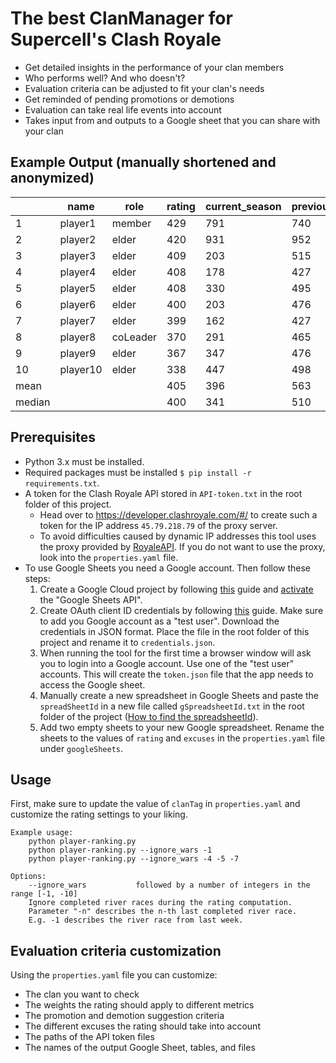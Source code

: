 # The best ClanManager for Supercell's Clash Royale

- Get detailed insights in the performance of your clan members
- Who performs well? And who doesn't?
- Evaluation criteria can be adjusted to fit your clan's needs
- Get reminded of pending promotions or demotions
- Evaluation can take real life events into account
- Takes input from and outputs to a Google sheet that you can share with your clan

## Example Output (manually shortened and anonymized)

|        | name     | role     | rating | current_season | previous_season | current_war | war_history | avg_fame | ladder_rank |
|--------|----------|----------|--------|----------------|-----------------|-------------|-------------|----------|-------------|
| 1     | player1 | member   | 429    | 791            | 740             | 1000        | 241         | 2400     | 5           |
| 2     | player2 | elder    | 420    | 931            | 952             | 912        | 141         | 2255     | 4           |
| 3     | player3 | elder    | 409    | 203            | 515             | 964        | 472         | 2735     | 36          |
| 4     | player4 | elder    | 408    | 178            | 427             | 724        | 493         | 2765     | 45          |
| 5     | player5 | elder    | 408    | 330            | 495             | 604        | 424         | 2665     | 34          |
| 6     | player6 | elder    | 400    | 203            | 476             | 757        | 464         | 2722     | 41          |
| 7     | player7 | elder    | 399    | 162            | 427             | 475        | 486         | 2755     | 40          |
| 8     | player8 | coLeader | 370    | 291            | 465             | 244        | 386         | 2610     | 25          |
| 9     | player9 | elder    | 367    | 347            | 476             | 0        | 359         | 2570     | 18          |
| 10     | player10 | elder    | 338    | 447            | 498             | 105        | 272         | 2445     | 19          |
| mean   |          |          | 405    | 396            | 563             | 579        | 384         | 2607     | 26          |
| median |          |          | 400    | 341            | 510             | 664        | 378         | 2598     | 26          |

## Prerequisites

- Python 3.x must be installed.
- Required packages must be installed `$ pip install -r requirements.txt`.
- A token for the Clash Royale API stored in `API-token.txt` in the root folder of this project.
    - Head over to https://developer.clashroyale.com/#/ to create such a token for the IP address `45.79.218.79` of the proxy server.
    - To avoid difficulties caused by dynamic IP addresses this tool uses the proxy provided by [RoyaleAPI](https://docs.royaleapi.com/#/). If you do not want to use the proxy, look into the `properties.yaml` file.
- To use Google Sheets you need a Google account. Then follow these steps:
    1. Create a Google Cloud project by following [this](https://developers.google.com/workspace/guides/create-project) guide and [activate](https://developers.google.com/workspace/guides/enable-apis) the "Google Sheets API".
    2. Create OAuth client ID credentials by following [this](https://developers.google.com/workspace/guides/create-credentials#oauth-client-id) guide. Make sure to add you Google account as a "test user". Download the credentials in JSON format. Place the file in the root folder of this project and rename it to `credentials.json`.
    3. When running the tool for the first time a browser window will ask you to login into a Google account. Use one of the "test user" accounts. This will create the `token.json` file that the app needs to access the Google sheet.
    4. Manually create a new spreadsheet in Google Sheets and paste the `spreadSheetId` in a new file called `gSpreadsheetId.txt` in the root folder of the project ([How to find the spreadsheetId](gsheet_spreadsheet_id)).
    5. Add two empty sheets to your new Google spreadsheet. Rename the sheets to the values of `rating` and `excuses` in the `properties.yaml` file under `googleSheets`.

## Usage

First, make sure to update the value of `clanTag` in `properties.yaml` and customize the rating settings to your liking.

    Example usage:
        python player-ranking.py 
        python player-ranking.py --ignore_wars -1
        python player-ranking.py --ignore_wars -4 -5 -7
    
    Options:
        --ignore_wars           followed by a number of integers in the range [-1, -10]
        Ignore completed river races during the rating computation. 
        Parameter "-n" describes the n-th last completed river race. 
        E.g. -1 describes the river race from last week.    

## Evaluation criteria customization

Using the `properties.yaml` file you can customize:

- The clan you want to check
- The weights the rating should apply to different metrics
- The promotion and demotion suggestion criteria
- The different excuses the rating should take into account
- The paths of the API token files
- The names of the output Google Sheet, tables, and files

